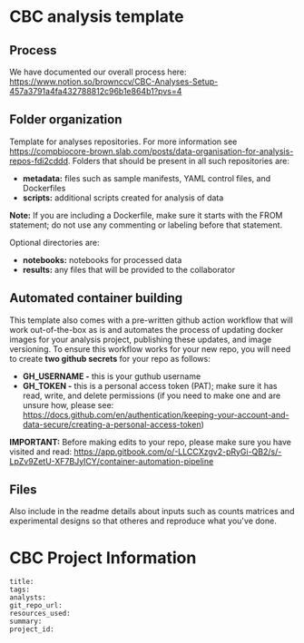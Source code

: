 # CBC analysis template

## Process
We have documented our overall process here: https://www.notion.so/brownccv/CBC-Analyses-Setup-457a3791a4fa432788812c96b1e864b1?pvs=4

## Folder organization 
Template for analyses repositories. For more information see https://compbiocore-brown.slab.com/posts/data-organisation-for-analysis-repos-fdi2cddd. Folders that should be present in all such repositories are:

 * **metadata:** files such as sample manifests, YAML control files, and Dockerfiles 
 * **scripts:** additional scripts created for analysis of data

**Note:** If you are including a Dockerfile, make sure it starts with the FROM statement; do not use any commenting or labeling before that statement. 

Optional directories are:

 * **notebooks:** notebooks for processed data
 * **results:** any files that will be provided to the collaborator

## Automated container building
This template also comes with a pre-written github action workflow that will work out-of-the-box as is and automates the process of updating docker images for your analysis project, publishing these updates, and image versioning. To ensure this workflow works for your new repo, you will need to create **two github secrets** for your repo as follows:

* **GH_USERNAME -** this is your guthub username
* **GH_TOKEN -** this is a personal access token (PAT); make sure it has read, write, and delete permissions (if you need to make one and are unsure how, please see:  https://docs.github.com/en/authentication/keeping-your-account-and-data-secure/creating-a-personal-access-token) 

**IMPORTANT:** Before making edits to your repo, please make sure you have visited and read: https://app.gitbook.com/o/-LLCCXzgv2-pRyGi-QB2/s/-LpZv9ZetU-XF7BJyICY/container-automation-pipeline

## Files
Also include in the readme details about inputs such as counts matrices and experimental designs so that otheres and reproduce what you've done.

# CBC Project Information

```
title:
tags:
analysts:
git_repo_url:
resources_used:
summary:
project_id:
```
